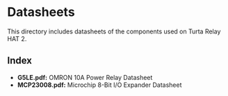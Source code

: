 # Datasheets
This directory includes datasheets of the components used on Turta Relay HAT 2.

## Index

* __G5LE.pdf:__ OMRON 10A Power Relay Datasheet
* __MCP23008.pdf:__ Microchip 8-Bit I/O Expander Datasheet
